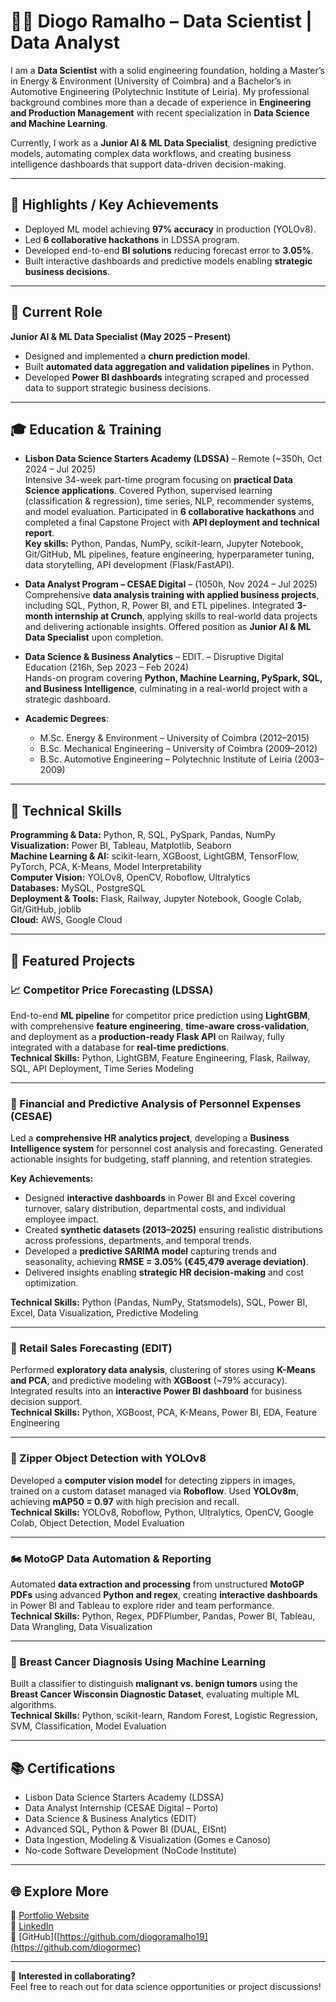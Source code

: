 # 👨‍💻 Diogo Ramalho – Data Scientist | Data Analyst  

I am a **Data Scientist** with a solid engineering foundation, holding a Master’s in Energy & Environment (University of Coimbra) and a Bachelor’s in Automotive Engineering (Polytechnic Institute of Leiria). My professional background combines more than a decade of experience in **Engineering and Production Management** with recent specialization in **Data Science and Machine Learning**.  

Currently, I work as a **Junior AI & ML Data Specialist**, designing predictive models, automating complex data workflows, and creating business intelligence dashboards that support data-driven decision-making.  

---

## 🌟 Highlights / Key Achievements

- Deployed ML model achieving **97% accuracy** in production (YOLOv8).  
- Led **6 collaborative hackathons** in LDSSA program.  
- Developed end-to-end **BI solutions** reducing forecast error to **3.05%**.  
- Built interactive dashboards and predictive models enabling **strategic business decisions**.  

---

## 💼 Current Role  

**Junior AI & ML Data Specialist (May 2025 – Present)**  
- Designed and implemented a **churn prediction model**.  
- Built **automated data aggregation and validation pipelines** in Python.  
- Developed **Power BI dashboards** integrating scraped and processed data to support strategic business decisions.  

---

## 🎓 Education & Training

* **Lisbon Data Science Starters Academy (LDSSA)** – Remote (~350h, Oct 2024 – Jul 2025)  
  Intensive 34-week part-time program focusing on **practical Data Science applications**. Covered Python, supervised learning (classification & regression), time series, NLP, recommender systems, and model evaluation. Participated in **6 collaborative hackathons** and completed a final Capstone Project with **API deployment and technical report**.  
  **Key skills:** Python, Pandas, NumPy, scikit-learn, Jupyter Notebook, Git/GitHub, ML pipelines, feature engineering, hyperparameter tuning, data storytelling, API development (Flask/FastAPI).  

* **Data Analyst Program – CESAE Digital** – (1050h, Nov 2024 – Jul 2025)  
  Comprehensive **data analysis training with applied business projects**, including SQL, Python, R, Power BI, and ETL pipelines. Integrated **3-month internship at Crunch**, applying skills to real-world data projects and delivering actionable insights. Offered position as **Junior AI & ML Data Specialist** upon completion.  

* **Data Science & Business Analytics** – EDIT. – Disruptive Digital Education (216h, Sep 2023 – Feb 2024)  
  Hands-on program covering **Python, Machine Learning, PySpark, SQL, and Business Intelligence**, culminating in a real-world project with a strategic dashboard.  

* **Academic Degrees**:  
  - M.Sc. Energy & Environment – University of Coimbra (2012–2015)  
  - B.Sc. Mechanical Engineering – University of Coimbra (2009–2012)  
  - B.Sc. Automotive Engineering – Polytechnic Institute of Leiria (2003–2009)  

---

## 🧠 Technical Skills  

**Programming & Data:** Python, R, SQL, PySpark, Pandas, NumPy  
**Visualization:** Power BI, Tableau, Matplotlib, Seaborn  
**Machine Learning & AI:** scikit-learn, XGBoost, LightGBM, TensorFlow, PyTorch, PCA, K-Means, Model Interpretability  
**Computer Vision:** YOLOv8, OpenCV, Roboflow, Ultralytics  
**Databases:** MySQL, PostgreSQL  
**Deployment & Tools:** Flask, Railway, Jupyter Notebook, Google Colab, Git/GitHub, joblib  
**Cloud:** AWS, Google Cloud  

---

## 📂 Featured Projects  

### 📈 Competitor Price Forecasting (LDSSA)  
End-to-end **ML pipeline** for competitor price prediction using **LightGBM**, with comprehensive **feature engineering**, **time-aware cross-validation**, and deployment as a **production-ready Flask API** on Railway, fully integrated with a database for **real-time predictions**.  
**Technical Skills:** Python, LightGBM, Feature Engineering, Flask, Railway, SQL, API Deployment, Time Series Modeling  

---

### 💼 Financial and Predictive Analysis of Personnel Expenses (CESAE)  
Led a **comprehensive HR analytics project**, developing a **Business Intelligence system** for personnel cost analysis and forecasting. Generated actionable insights for budgeting, staff planning, and retention strategies.  

**Key Achievements:**  
- Designed **interactive dashboards** in Power BI and Excel covering turnover, salary distribution, departmental costs, and individual employee impact.  
- Created **synthetic datasets (2013–2025)** ensuring realistic distributions across professions, departments, and temporal trends.  
- Developed a **predictive SARIMA model** capturing trends and seasonality, achieving **RMSE = 3.05% (€45,479 average deviation)**.  
- Delivered insights enabling **strategic HR decision-making** and cost optimization.  

**Technical Skills:** Python (Pandas, NumPy, Statsmodels), SQL, Power BI, Excel, Data Visualization, Predictive Modeling  

---

### 🏪 Retail Sales Forecasting (EDIT)  
Performed **exploratory data analysis**, clustering of stores using **K-Means and PCA**, and predictive modeling with **XGBoost** (~79% accuracy). Integrated results into an **interactive Power BI dashboard** for business decision support.  
**Technical Skills:** Python, XGBoost, PCA, K-Means, Power BI, EDA, Feature Engineering  

---

### 🧷 Zipper Object Detection with YOLOv8  
Developed a **computer vision model** for detecting zippers in images, trained on a custom dataset managed via **Roboflow**. Used **YOLOv8m**, achieving **mAP50 = 0.97** with high precision and recall.  
**Technical Skills:** YOLOv8, Roboflow, Python, Ultralytics, OpenCV, Google Colab, Object Detection, Model Evaluation  

---

### 🏍 MotoGP Data Automation & Reporting  
Automated **data extraction and processing** from unstructured **MotoGP PDFs** using advanced **Python and regex**, creating **interactive dashboards** in Power BI and Tableau to explore rider and team performance.  
**Technical Skills:** Python, Regex, PDFPlumber, Pandas, Power BI, Tableau, Data Wrangling, Data Visualization  

---

### 🔬 Breast Cancer Diagnosis Using Machine Learning  
Built a classifier to distinguish **malignant vs. benign tumors** using the **Breast Cancer Wisconsin Diagnostic Dataset**, evaluating multiple ML algorithms.  
**Technical Skills:** Python, scikit-learn, Random Forest, Logistic Regression, SVM, Classification, Model Evaluation  

---

## 📚 Certifications  

- Lisbon Data Science Starters Academy (LDSSA)  
- Data Analyst Internship (CESAE Digital – Porto)  
- Data Science & Business Analytics (EDIT)  
- Advanced SQL, Python & Power BI (DUAL, EISnt)  
- Data Ingestion, Modeling & Visualization (Gomes e Canoso)  
- No-code Software Development (NoCode Institute)  

---

## 🌐 Explore More  

🔗 [Portfolio Website](https://diogoramalho19.wixsite.com/cvds)  
🔗 [LinkedIn](http://www.linkedin.com/in/dramalhoeng)  
🔗 [GitHub]([https://github.com/diogoramalho19](https://github.com/diogormec)  

---

🤝 **Interested in collaborating?**  
Feel free to reach out for data science opportunities or project discussions!
